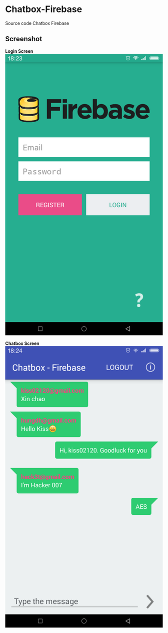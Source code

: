 # Chatbox-Firebase
Source code Chatbox Firebase

## Screenshot

**Login Screen**
![Login Screen](/images/chatbox-1.png)

**Chatbox Screen**
![Chatbox Screen](/images/chatbox-2.png)
